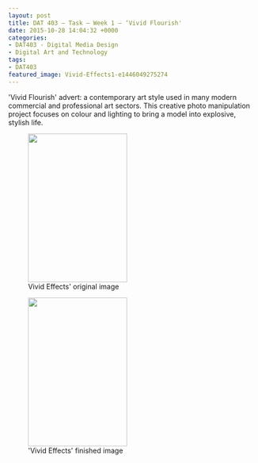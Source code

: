 ```yaml
---
layout: post
title: DAT 403 – Task – Week 1 – ‘Vivid Flourish'
date: 2015-10-28 14:04:32 +0000
categories:
- DAT403 - Digital Media Design
- Digital Art and Technology
tags:
- DAT403
featured_image: Vivid-Effects1-e1446049275274
---
```

'Vivid Flourish' advert: a contemporary art style used in many modern commercial and professional art sectors. This creative photo manipulation project focuses on colour and lighting to bring a model into explosive, stylish life.

<div class="gallery">

<figure><a href="{{ site.baseurl }}/wp-content/uploads/2023/05/Vivid-Effects-cutout.jpg"><img src="https://www.circleseven.co.uk/wp-content/uploads/2023/05/Vivid-Effects-cutout-200x300.jpg" width="200" height="300" alt="" loading="lazy"></a><figcaption>Vivid Effects' original image</figcaption></figure>
<figure><a href="{{ site.baseurl }}/wp-content/uploads/2023/05/Vivid-Effects.jpg"><img src="https://www.circleseven.co.uk/wp-content/uploads/2023/05/Vivid-Effects-200x300.jpg" width="200" height="300" alt="" loading="lazy"></a><figcaption>'Vivid Effects' finished image</figcaption></figure>

</div>
